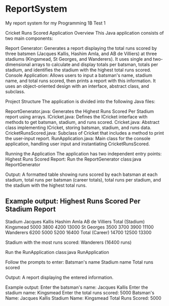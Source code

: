 # ReportSystem
My report system for my Programming 1B Test 1

Cricket Runs Scored Application
Overview
This Java application consists of two main components:

Report Generator: Generates a report displaying the total runs scored by three batsmen (Jacques Kallis, Hashim Amla, and AB de Villiers) at three stadiums (Kingsmead, St Georges, and Wanderers). It uses single and two-dimensional arrays to calculate and display totals per batsman, totals per stadium, and identifies the stadium with the highest total runs scored.
Console Application: Allows users to input a batsman's name, stadium name, and total runs scored, then prints a report with this information. It uses an object-oriented design with an interface, abstract class, and subclass.

Project Structure
The application is divided into the following Java files:

ReportGenerator.java: Generates the Highest Runs Scored Per Stadium report using arrays.
ICricket.java: Defines the ICricket interface with methods to get batsman, stadium, and runs scored.
Cricket.java: Abstract class implementing ICricket, storing batsman, stadium, and runs data.
CricketRunsScored.java: Subclass of Cricket that includes a method to print the user-input report.
RunApplication.java: Main class for the console application, handling user input and instantiating CricketRunsScored.

Running the Application
The application has two independent entry points:
Highest Runs Scored Report:
Run the ReportGenerator class:java ReportGenerator

Output: A formatted table showing runs scored by each batsman at each stadium, total runs per batsman (career totals), total runs per stadium, and the stadium with the highest total runs.

Example output:
Highest Runs Scored Per Stadium Report
--------------------------------------
Stadium         Jacques Kallis  Hashim Amla     AB de Villiers  Total (Stadium)
Kingsmead       5000           3800           4200           13000
St Georges      3500           3700           3900           11100
Wanderers       6200           5000           5200           16400
Total (Career)  14700          12500          13300

Stadium with the most runs scored: Wanderers (16400 runs)

Run the RunApplication class:java RunApplication

Follow the prompts to enter:
Batsman's name
Stadium name
Total runs scored

Output: A report displaying the entered information.

Example output:
Enter the batsman's name: Jacques Kallis
Enter the stadium name: Kingsmead
Enter the total runs scored: 5000
Batsman's Name: Jacques Kallis
Stadium Name: Kingsmead
Total Runs Scored: 5000
